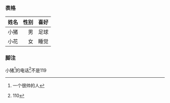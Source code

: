 ### 表格

|姓名|性别|喜好|
|:----|----:|:----:|
|小猪|男|足球|
|小花|女|睡觉|

### 脚注

[^xz]:一个很帅的人
[^tel]:110

小猪[^xz]的电话[^tel]不是119

